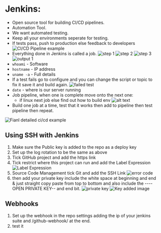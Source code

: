 # Jenkins:

- Open source tool for building CI/CD pipelines.
- Automation Tool.
- We want automated testing.
- Keep all your environments seperate for testing.
- If tests pass, push to production else feedback to developers
![CI/CD Pipeline example](images/ci_cd_pipeline_example.png)
- Everything done in Jenkins is called a job.
![step 1](images/job_1.png)
![step 2](images/job_2.png)
![step 3](images/job_3.png)
![output 1](images/output_1.png)
- `whoami` - Software
- `hostname` - IP address
- `uname -a`  - Full details
- If a test fails go to configure and you can change the script or topic to fix it save it and build again.
   ![failed test](<images/failed test.png>)
- `date` - where is our server running
- Job pipeline, when one is complete move onto the next one:
    - if linux next job else find out how to build env
    ![alt text](images/add_to_pipeline.png)
- Build one job at a time, test that it works then add to pipeline then test pipeline then repeat.

![Fianl detailed ci/cd example](images/ci-cd-final-details.png)

## Using SSH with Jenkins
1. Make sure the Public key is added to the repo as a deploy key
2. Set up the log rotation to be the same as above
3. Tick GitHub project and add the https link
4. Tick restrict where this project can run and add the Label Expression
    ![Label Expression](images/office365Connector.png)
5. Source Code Management tick Git and add the SSH Link 
    ![error code](images/initial_error.png)
6. then add your private key include the white space at beginning and end & just straight copy paste from top to bottom and also include the ----OPEN PRIVATE KEY-- and end bit.
    ![private key](images/add_private_ssh.png)
    ![Key added image](images/once_key_added.png)


## Webhooks
1.  Set up the webhook in the repo settings adding the ip of your jenkins suite and /github-webhook/ at the end.
2.  test it